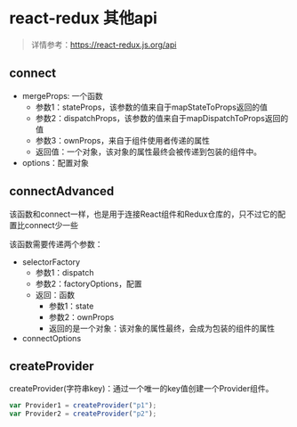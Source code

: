 # react-redux 其他api

> 详情参考：https://react-redux.js.org/api

## connect

- mergeProps: 一个函数
  - 参数1：stateProps，该参数的值来自于mapStateToProps返回的值
  - 参数2：dispatchProps，该参数的值来自于mapDispatchToProps返回的值
  - 参数3：ownProps，来自于组件使用者传递的属性
  - 返回值：一个对象，该对象的属性最终会被传递到包装的组件中。
- options：配置对象
  
## connectAdvanced

该函数和connect一样，也是用于连接React组件和Redux仓库的，只不过它的配置比connect少一些

该函数需要传递两个参数：

- selectorFactory
  - 参数1：dispatch
  - 参数2：factoryOptions，配置
  - 返回：函数
    - 参数1：state
    - 参数2：ownProps
    - 返回的是一个对象：该对象的属性最终，会成为包装的组件的属性
- connectOptions

## createProvider

createProvider(字符串key)：通过一个唯一的key值创建一个Provider组件。

```js
var Provider1 = createProvider("p1");
var Provider2 = createProvider("p2");
```